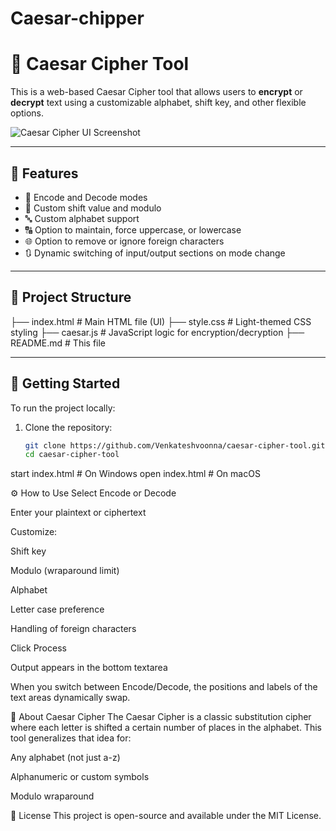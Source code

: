 # Caesar-chipper
# 🔐 Caesar Cipher Tool

This is a web-based Caesar Cipher tool that allows users to **encrypt** or **decrypt** text using a customizable alphabet, shift key, and other flexible options.

![Caesar Cipher UI Screenshot](https://www.google.com/url?sa=i&url=https%3A%2F%2Fkeithwilliams-91944.medium.com%2Fcaesar-cipher-solution-in-javascript-d8221984d61&psig=AOvVaw0UV79RYLSVCQ0cNoVJcSbC&ust=1748488803632000&source=images&cd=vfe&opi=89978449&ved=0CBQQjRxqFwoTCMDYxPCaxY0DFQAAAAAdAAAAABAE) <!-- Optional: Add a screenshot in your repo -->

---

## 🌟 Features

- 🔄 Encode and Decode modes
- 🔢 Custom shift value and modulo
- 🔤 Custom alphabet support
- 🔠 Option to maintain, force uppercase, or lowercase
- 🌐 Option to remove or ignore foreign characters
- 🔃 Dynamic switching of input/output sections on mode change

---

## 📁 Project Structure

├── index.html # Main HTML file (UI)
├── style.css # Light-themed CSS styling
├── caesar.js # JavaScript logic for encryption/decryption
├── README.md # This file


---

## 🚀 Getting Started

To run the project locally:

1. Clone the repository:

   ```bash
   git clone https://github.com/Venkateshvoonna/caesar-cipher-tool.git
   cd caesar-cipher-tool
start index.html   # On Windows
open index.html    # On macOS

⚙️ How to Use
Select Encode or Decode

Enter your plaintext or ciphertext

Customize:

Shift key

Modulo (wraparound limit)

Alphabet

Letter case preference

Handling of foreign characters

Click Process

Output appears in the bottom textarea

When you switch between Encode/Decode, the positions and labels of the text areas dynamically swap.

🧠 About Caesar Cipher
The Caesar Cipher is a classic substitution cipher where each letter is shifted a certain number of places in the alphabet. This tool generalizes that idea for:

Any alphabet (not just a-z)

Alphanumeric or custom symbols

Modulo wraparound

📄 License
This project is open-source and available under the MIT License.

